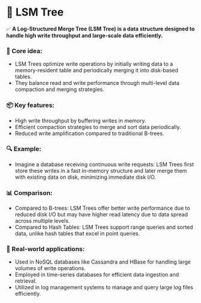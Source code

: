 # 🌲 LSM Tree

✅ **A Log-Structured Merge Tree (LSM Tree) is a data structure designed to handle high write throughput and large-scale data efficiently.**

### 🧠 Core idea:
- LSM Trees optimize write operations by initially writing data to a memory-resident table and periodically merging it into disk-based tables.
- They balance read and write performance through multi-level data compaction and merging strategies.

### 📦 Key features:
- High write throughput by buffering writes in memory.
- Efficient compaction strategies to merge and sort data periodically.
- Reduced write amplification compared to traditional B-trees.

### 🔍 Example:
- Imagine a database receiving continuous write requests: LSM Trees first store these writes in a fast in-memory structure and later merge them with existing data on disk, minimizing immediate disk I/O.

### 📊 Comparison:
- Compared to B-trees: LSM Trees offer better write performance due to reduced disk I/O but may have higher read latency due to data spread across multiple levels.
- Compared to Hash Tables: LSM Trees support range queries and sorted data, unlike hash tables that excel in point queries.

### 🚀 Real-world applications:
- Used in NoSQL databases like Cassandra and HBase for handling large volumes of write operations.
- Employed in time-series databases for efficient data ingestion and retrieval.
- Utilized in log management systems to manage and query large log files efficiently.